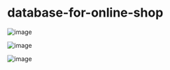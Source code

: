 # database-for-online-shop

![image](https://github.com/nrgsmsv/database-for-online-shop/assets/85802983/372f5272-4103-4e7d-b808-6c1303b588cf)

![image](https://github.com/nrgsmsv/database-for-online-shop/assets/85802983/5c5fe6bc-5737-414b-a53a-e261127acbcc)

![image](https://github.com/nrgsmsv/database-for-online-shop/assets/85802983/5d7b399d-48e6-430a-8676-f4dc49e153c2)


